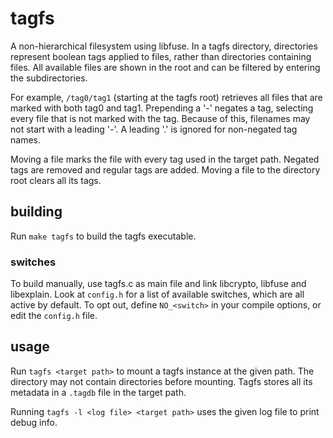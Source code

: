 # tagfs
A non-hierarchical filesystem using libfuse.
In a tagfs directory, directories represent boolean tags applied to files, rather than directories containing files.
All available files are shown in the root and can be filtered by entering the subdirectories.

For example, `/tag0/tag1` (starting at the tagfs root) retrieves all files that are marked with both tag0 and tag1.
Prepending a '-' negates a tag, selecting every file that is not marked with the tag.
Because of this, filenames may not start with a leading '-'.
A leading '.' is ignored for non-negated tag names.

Moving a file marks the file with every tag used in the target path.
Negated tags are removed and regular tags are added.
Moving a file to the directory root clears all its tags.

## building
Run `make tagfs` to build the tagfs executable.

### switches
To build manually, use tagfs.c as main file and link libcrypto, libfuse and libexplain.
Look at `config.h` for a list of available switches, which are all active by default.
To opt out, define `NO_<switch>` in your compile options, or edit the `config.h` file.

## usage
Run `tagfs <target path>` to mount a tagfs instance at the given path.
The directory may not contain directories before mounting.
Tagfs stores all its metadata in a `.tagdb` file in the target path.

Running `tagfs -l <log file> <target path>` uses the given log file to print debug info.
